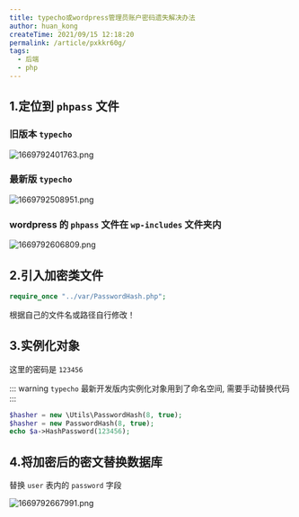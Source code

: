 ```yaml
---
title: typecho或wordpress管理员账户密码遗失解决办法
author: huan_kong
createTime: 2021/09/15 12:18:20
permalink: /article/pxkkr60g/
tags:
  - 后端
  - php
---
```


## 1.定位到 `phpass` 文件

### 旧版本 `typecho`

![1669792401763.png](https://img.huankong.top/i/2022/11/30/63870293801cc.png)

### 最新版 `typecho`

![1669792508951.png](https://img.huankong.top/i/2022/11/30/638702ff182e2.png)

### wordpress 的 `phpass` 文件在 `wp-includes` 文件夹内

![1669792606809.png](https://img.huankong.top/i/2022/11/30/6387035f62577.png)

## 2.引入加密类文件

```php
require_once "../var/PasswordHash.php";
```

根据自己的文件名或路径自行修改！

## 3.实例化对象

这里的密码是 `123456`

::: warning
`typecho` 最新开发版内实例化对象用到了命名空间, 需要手动替换代码
:::

```php
$hasher = new \Utils\PasswordHash(8, true);
$hasher = new PasswordHash(8, true);
echo $a->HashPassword(123456);
```

## 4.将加密后的密文替换数据库

替换 `user` 表内的 `password` 字段

![1669792667991.png](https://img.huankong.top/i/2022/11/30/6387039ce002d.png)
